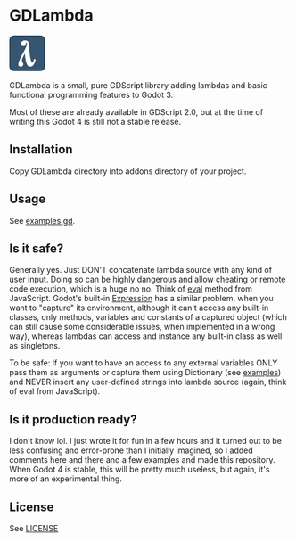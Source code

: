 # GDLambda

![icon](icon.png)

GDLambda is a small, pure GDScript library adding lambdas
and basic functional programming features to Godot 3.

Most of these are already available in GDScript 2.0, but at the time of writing this Godot 4 is still not a stable release.

## Installation

Copy GDLambda directory into addons directory of your project.

## Usage

See [examples.gd](addons/GDLambda/examples.gd).

## Is it safe?

Generally yes. Just DON'T concatenate lambda source with any kind of user input.
Doing so can be highly dangerous and allow cheating or remote code execution, which is a huge no no.
Think of [eval](https://www.geeksforgeeks.org/is-javascripts-eval-evil/) method from JavaScript.
Godot's built-in [Expression](https://docs.godotengine.org/en/stable/tutorials/scripting/evaluating_expressions.html)
has a similar problem, when you want to "capture" its environment,
although it can't access any built-in classes, only methods, variables and constants of a captured object 
(which can still cause some considerable issues, when implemented in a wrong way),
whereas lambdas can access and instance any built-in class as well as singletons.

To be safe:
If you want to have an access to any external variables ONLY pass them as arguments or capture them using Dictionary
(see [examples](addons/GDLambda/examples.gd)) and NEVER insert any user-defined strings into lambda source
(again, think of eval from JavaScript).

## Is it production ready?

I don't know lol.
I just wrote it for fun in a few hours and it turned out to be less confusing and error-prone than I initially imagined,
so I added comments here and there and a few examples and made this repository.
When Godot 4 is stable, this will be pretty much useless, but again, it's more of an experimental thing.

## License

See [LICENSE](LICENSE)